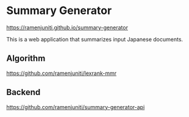 # Summary Generator

https://ramenjuniti.github.io/summary-generator

This is a web application that summarizes input Japanese documents.

## Algorithm

https://github.com/ramenjuniti/lexrank-mmr

## Backend

https://github.com/ramenjuniti/summary-generator-api



